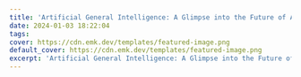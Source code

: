 ```yaml
---
title: 'Artificial General Intelligence: A Glimpse into the Future of AI'
date: 2024-01-03 18:22:04
tags:
cover: https://cdn.emk.dev/templates/featured-image.png
default_cover: https://cdn.emk.dev/templates/featured-image.png
excerpt: 'Artificial General Intelligence: A Glimpse into the Future of AI'
---
```

